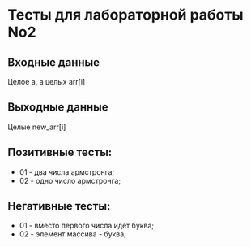 # Тесты для лабораторной работы No2
## Входные данные
Целое a, a целых arr[i]
## Выходные данные
Целые new_arr[i]
## Позитивные тесты:
- 01 - два числа армстронга;
- 02 - одно число армстронга;
## Негативные тесты:
- 01 - вместо первого числа идёт буква;
- 02 - элемент массива - буква;

